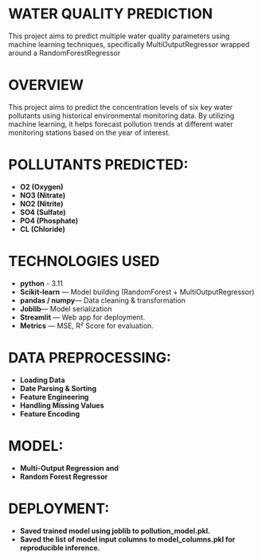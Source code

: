 # WATER QUALITY PREDICTION
This project aims to predict multiple water quality parameters using machine learning techniques, specifically MultiOutputRegressor wrapped around a RandomForestRegressor

# OVERVIEW
This project aims to predict the concentration levels of six key water pollutants using historical environmental monitoring data. By utilizing machine learning, it helps forecast pollution trends at different water monitoring stations based on the year of interest.

# POLLUTANTS PREDICTED:

- **O2 (Oxygen)**
- **NO3 (Nitrate)**
- **NO2 (Nitrite)**
- **SO4 (Sulfate)**
- **PO4 (Phosphate)**
- **CL (Chloride)**

 # TECHNOLOGIES USED
 - **python** - 3.11
 - **Scikit-learn** — Model building (RandomForest + MultiOutputRegressor)
 - **pandas / numpy**— Data cleaning & transformation
 - **Joblib**— Model serialization  
 - **Streamlit** — Web app for deployment.
 - **Metrics** — MSE, R² Score for evaluation.

# DATA PREPROCESSING:
- **Loading Data**
- **Date Parsing & Sorting**
- **Feature Engineering**
- **Handling Missing Values**
- **Feature Encoding**

# MODEL:
- **Multi-Output Regression and**
- **Random Forest Regressor**

# DEPLOYMENT:
- **Saved trained model using joblib to pollution_model.pkl.**
- **Saved the list of model input columns to model_columns.pkl for reproducible inference.**
